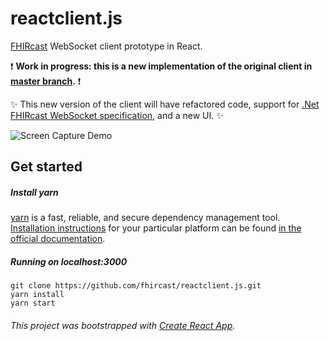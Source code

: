 # reactclient.js

[FHIRcast](http://fhircast.org/) WebSocket client prototype in React.

:exclamation: **Work in progress: this is a new implementation of the original client in [master branch](https://github.com/fhircast/reactclient.js/tree/master).** :exclamation:

:sparkles: 
This new version of the client will have refactored code, support for [.Net FHIRcast WebSocket specification](https://github.com/fhircast/.net), and a new UI.
:sparkles:

![Screen Capture Demo](https://github.com/fhircast/reactclient.js/raw/develop/doc/fhircast-dwv-prototype.gif)

## Get started

##### Install yarn
[yarn](https://yarnpkg.com/lang/en/) is a fast, reliable, and secure dependency management tool. [Installation instructions](https://yarnpkg.com/en/docs/install#mac-stable) for  your particular platform can be found [in the official documentation](https://yarnpkg.com/en/docs/install#mac-stable).

##### Running on localhost:3000
```
git clone https://github.com/fhircast/reactclient.js.git
yarn install
yarn start
```

###### This project was bootstrapped with [Create React App](https://github.com/facebook/create-react-app).

